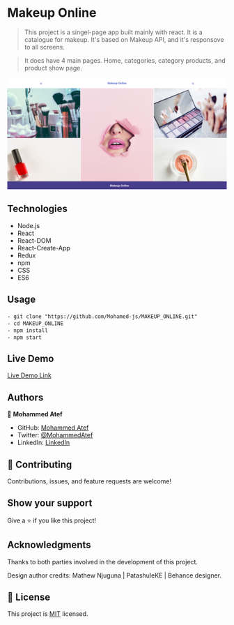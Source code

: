 # Makeup Online

> This project is a singel-page app built mainly with react. It is a catalogue for makeup. It's based on Makeup API, and it's responsove to all screens.

> It does have 4 main pages. Home, categories, category products, and product show page.

![screenshot](./screenshot.png)

## Technologies

- Node.js
- React
- React-DOM
- React-Create-App
- Redux
- npm
- CSS
- ES6

## Usage

```
- git clone "https://github.com/Mohamed-js/MAKEUP_ONLINE.git"
- cd MAKEUP_ONLINE
- npm install
- npm start
```

## Live Demo

[Live Demo Link](https://makeup-online.herokuapp.com/)

## Authors

👤 **Mohammed Atef**

- GitHub: [Mohammed Atef](https://github.com/Mohamed-js)
- Twitter: [@MohammedAtef](https://twitter.com/Demovejetta)
- LinkedIn: [LinkedIn](https://www.linkedin.com/in/mohamed-atef-032b6b1b0/)

## 🤝 Contributing

Contributions, issues, and feature requests are welcome!

## Show your support

Give a ⭐️ if you like this project!

## Acknowledgments

Thanks to both parties involved in the development of this project.

Design author credits: Mathew Njuguna | PatashuleKE | Behance designer.

## 📝 License

This project is [MIT](https://github.com/Mohamed-js/Capstone-Project-1/blob/dev-area/LICENSE.md) licensed.
